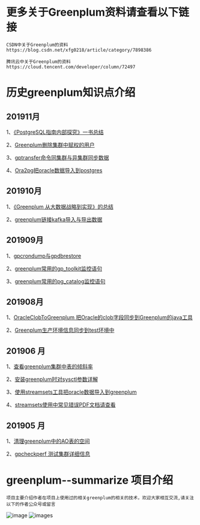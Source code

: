 # 更多关于Greenplum资料请查看以下链接
	CSDN中关于Greenplum的资料 https://blog.csdn.net/xfg0218/article/category/7898386

	腾讯云中关于Greenplum的资料 https://cloud.tencent.com/developer/column/72497


# 历史greenplum知识点介绍

## 201911月
1、[《PostgreSQL指南内部探究》一书总结](https://github.com/xfg0218/greenplum--summarize/tree/master/201911/PostgresQL%E6%8C%87%E5%8D%97)

2、[Greenplum删除集群中赋权的用户](https://github.com/xfg0218/greenplum--summarize/tree/master/201911/user-drop)

3、[gptransfer命令同集群与异集群同步数据](https://github.com/xfg0218/greenplum--summarize/tree/master/201911/gptransfer)

4、[Ora2pg把oracle数据导入到postgres](https://github.com/xfg0218/greenplum--summarize/tree/master/201911/ora2pg)


## 201910月
1、[《Greenplum 从大数据战略到实现》的总结](https://github.com/xfg0218/greenplum--summarize/blob/master/201910/greenplum%E4%BB%8E%E5%A4%A7%E6%95%B0%E6%8D%AE%E6%88%98%E7%95%A5%E5%88%B0%E5%AE%9E%E7%8E%B0/README.md)

2、[greenplum链接kafka导入与导出数据](https://github.com/xfg0218/greenplum--summarize/tree/master/201910/greenplum-kafka)


## 201909月
1、[gpcrondump与gpdbrestore](https://github.com/xfg0218/greenplum--summarize/blob/master/201909/gpcrondump%E4%B8%8Egpdbrestore/README.md)

2、[greenplum常用的gp_toolkit监控语句](https://github.com/xfg0218/greenplum--summarize/tree/master/201909/gp_toolkit)

3、[greenplum常用的pg_catalog监控语句](https://github.com/xfg0218/greenplum--summarize/tree/master/201909/pg_catalog)


## 201908月
1、[OracleClobToGreenplum 把Oracle的clob字段同步到Greenplum的java工具](https://github.com/xfg0218/greenplum--summarize/tree/master/201908/OracleClobToGreenplum)

2、[Greenplum生产环境信息同步到test环境中](https://github.com/xfg0218/greenplum--summarize/tree/master/201908/pro-to-test)

## 201906 月
1、[查看greenplum集群中表的倾斜率](https://github.com/xfg0218/greenplum--summarize/tree/master/201906/greenplum-table-percentage)

2、[安装greenplum时对sysctl参数详解](https://github.com/xfg0218/greenplum--summarize/tree/master/201906/file-configure)

3、[使用streamsets工具把oracle数据导入到greenplum](https://github.com/xfg0218/greenplum--summarize/tree/master/201906/oracle-streamsets-greenplum)

4、[streamsets使用中常见错误PDF文档请查看 ](https://github.com/xfg0218/greenplum--summarize/blob/master/document/streamsets%E6%95%B0%E6%8D%AE%E9%87%87%E9%9B%86%E5%B8%B8%E8%A7%81%E9%97%AE%E9%A2%98%E6%B1%87%E6%80%BB.pdf)



## 201905 月
1、[清理greenplum中的AO表的空间](https://github.com/xfg0218/greenplum--summarize/tree/master/201905/greenplum-inspect-ao)

2、[gpcheckperf 测试集群详细信息](https://github.com/xfg0218/greenplum--summarize/blob/master/201905/gpcheckperf/README.md)

# greenplum--summarize 项目介绍
	项目主要介绍作者在项目上使用过的相关greenplum的相关的技术，欢迎大家相互交流,请关注以下的作者公众号或留言

![image](https://github.com/xfg0218/greenplum--summarize/blob/master/images/wechat-images/wechat-images.png)
![images](https://github.com/xfg0218/greenplum--summarize/blob/master/images/wechat-images/watch-xiaoxu.png)

